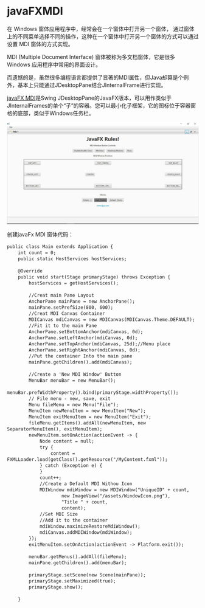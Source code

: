 # javaFXMDI

在 Windows 窗体应用程序中，经常会在一个窗体中打开另一个窗体， 通过窗体上的不同菜单选择不同的操作，这种在一个窗体中打开另一个窗体的方式可以通过设置 MDI 窗体的方式实现。

MDI (Multiple Document Interface) 窗体被称为多文档窗体，它是很多 Windows 应用程序中常用的界面设计。

而遗憾的是，虽然很多编程语言都提供了显著的MDI属性，但Java却算是个例外，基本上只能通过JDesktopPane结合JInternalFrame进行实现。

[javaFX MDI](https://github.com/myhhub/javaFXMDI)是Swing JDesktopPane的JavaFX版本，可以用作类似于JInternalFrames的单个“子”的容器。您可以最小化子框架，它的图标位于容器窗格的底部，类似于Windows任务栏。

![](javafxmdi.jpg)

创建javaFx MDI 窗体代码：

```
public class Main extends Application {
    int count = 0;
    public static HostServices hostServices;

    @Override
    public void start(Stage primaryStage) throws Exception {
        hostServices = getHostServices();

        //Creat main Pane Layout
        AnchorPane mainPane = new AnchorPane();
        mainPane.setPrefSize(800, 600);
        //Creat MDI Canvas Container
        MDICanvas mdiCanvas = new MDICanvas(MDICanvas.Theme.DEFAULT);
        //Fit it to the main Pane
        AnchorPane.setBottomAnchor(mdiCanvas, 0d);
        AnchorPane.setLeftAnchor(mdiCanvas, 0d);
        AnchorPane.setTopAnchor(mdiCanvas, 25d);//Menu place
        AnchorPane.setRightAnchor(mdiCanvas, 0d);
        //Put the container Into the main pane
        mainPane.getChildren().add(mdiCanvas);

        //Create a 'New MDI Window' Button
        MenuBar menuBar = new MenuBar();
        menuBar.prefWidthProperty().bind(primaryStage.widthProperty());
        // File menu - new, save, exit
        Menu fileMenu = new Menu("File");
        MenuItem newMenuItem = new MenuItem("New");
        MenuItem exitMenuItem = new MenuItem("Exit");
        fileMenu.getItems().addAll(newMenuItem, new SeparatorMenuItem(), exitMenuItem);
        newMenuItem.setOnAction(actionEvent -> {
            Node content = null;
            try {
                content = FXMLLoader.load(getClass().getResource("/MyContent.fxml"));
            } catch (Exception e) {
            }
            count++;
            //Create a Default MDI Withou Icon
            MDIWindow mdiWindow = new MDIWindow("UniqueID" + count,
                    new ImageView("/assets/WindowIcon.png"),
                    "Title " + count,
                    content);
            //Set MDI Size
            //Add it to the container
            mdiWindow.maximizeRestoreMdiWindow();
            mdiCanvas.addMDIWindow(mdiWindow);
        });
        exitMenuItem.setOnAction(actionEvent -> Platform.exit());

        menuBar.getMenus().addAll(fileMenu);
        mainPane.getChildren().add(menuBar);

        primaryStage.setScene(new Scene(mainPane));
        primaryStage.setMaximized(true);
        primaryStage.show();

    }
```